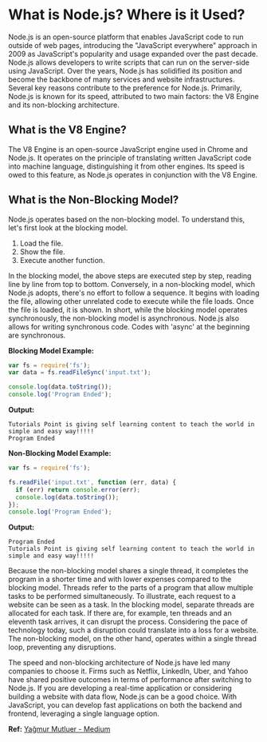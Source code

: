 # What is Node.js? Where is it Used?

Node.js is an open-source platform that enables JavaScript code to run outside of web pages, introducing the "JavaScript everywhere" approach in 2009 as JavaScript's popularity and usage expanded over the past decade. Node.js allows developers to write scripts that can run on the server-side using JavaScript. Over the years, Node.js has solidified its position and become the backbone of many services and website infrastructures. Several key reasons contribute to the preference for Node.js. Primarily, Node.js is known for its speed, attributed to two main factors: the V8 Engine and its non-blocking architecture.

## What is the V8 Engine?

The V8 Engine is an open-source JavaScript engine used in Chrome and Node.js. It operates on the principle of translating written JavaScript code into machine language, distinguishing it from other engines. Its speed is owed to this feature, as Node.js operates in conjunction with the V8 Engine.

## What is the Non-Blocking Model?

Node.js operates based on the non-blocking model. To understand this, let's first look at the blocking model.

1. Load the file.
2. Show the file.
3. Execute another function.

In the blocking model, the above steps are executed step by step, reading line by line from top to bottom. Conversely, in a non-blocking model, which Node.js adopts, there's no effort to follow a sequence. It begins with loading the file, allowing other unrelated code to execute while the file loads. Once the file is loaded, it is shown. In short, while the blocking model operates synchronously, the non-blocking model is asynchronous. Node.js also allows for writing synchronous code. Codes with 'async' at the beginning are synchronous.

**Blocking Model Example:**

```js
var fs = require('fs');
var data = fs.readFileSync('input.txt');

console.log(data.toString());
console.log('Program Ended');
```

**Output:**

```console
Tutorials Point is giving self learning content to teach the world in simple and easy way!!!!!
Program Ended
```

**Non-Blocking Model Example:**

```js
var fs = require('fs');

fs.readFile('input.txt', function (err, data) {
  if (err) return console.error(err);
  console.log(data.toString());
});
console.log('Program Ended');
```

**Output:**

```console
Program Ended
Tutorials Point is giving self learning content to teach the world in simple and easy way!!!!!
```

Because the non-blocking model shares a single thread, it completes the program in a shorter time and with lower expenses compared to the blocking model. Threads refer to the parts of a program that allow multiple tasks to be performed simultaneously. To illustrate, each request to a website can be seen as a task. In the blocking model, separate threads are allocated for each task. If there are, for example, ten threads and an eleventh task arrives, it can disrupt the process. Considering the pace of technology today, such a disruption could translate into a loss for a website. The non-blocking model, on the other hand, operates within a single thread loop, preventing any disruptions.

The speed and non-blocking architecture of Node.js have led many companies to choose it. Firms such as Netflix, LinkedIn, Uber, and Yahoo have shared positive outcomes in terms of performance after switching to Node.js. If you are developing a real-time application or considering building a website with data flow, Node.js can be a good choice. With JavaScript, you can develop fast applications on both the backend and frontend, leveraging a single language option.

**Ref:** [Yağmur Mutluer - Medium](https://yagmurmutluer.medium.com/node-js-nedir-nerelerde-kullan%C4%B1l%C4%B1r-8652b90d1f59)
